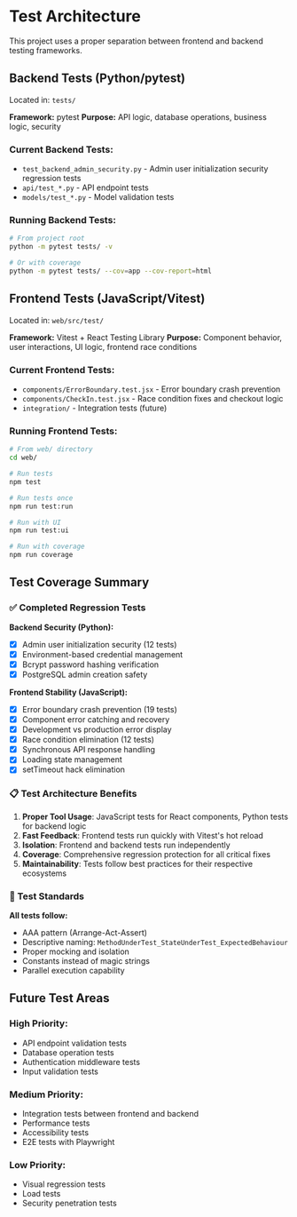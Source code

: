 # Test Architecture

This project uses a proper separation between frontend and backend testing frameworks.

## Backend Tests (Python/pytest)

Located in: `tests/`

**Framework:** pytest
**Purpose:** API logic, database operations, business logic, security

### Current Backend Tests:
- `test_backend_admin_security.py` - Admin user initialization security regression tests
- `api/test_*.py` - API endpoint tests  
- `models/test_*.py` - Model validation tests

### Running Backend Tests:
```bash
# From project root
python -m pytest tests/ -v

# Or with coverage
python -m pytest tests/ --cov=app --cov-report=html
```

## Frontend Tests (JavaScript/Vitest)

Located in: `web/src/test/`

**Framework:** Vitest + React Testing Library
**Purpose:** Component behavior, user interactions, UI logic, frontend race conditions

### Current Frontend Tests:
- `components/ErrorBoundary.test.jsx` - Error boundary crash prevention
- `components/CheckIn.test.jsx` - Race condition fixes and checkout logic
- `integration/` - Integration tests (future)

### Running Frontend Tests:
```bash
# From web/ directory
cd web/

# Run tests
npm test

# Run tests once
npm run test:run

# Run with UI
npm run test:ui

# Run with coverage
npm run coverage
```

## Test Coverage Summary

### ✅ Completed Regression Tests

**Backend Security (Python):**
- [x] Admin user initialization security (12 tests)
- [x] Environment-based credential management
- [x] Bcrypt password hashing verification
- [x] PostgreSQL admin creation safety

**Frontend Stability (JavaScript):**
- [x] Error boundary crash prevention (19 tests)
- [x] Component error catching and recovery
- [x] Development vs production error display
- [x] Race condition elimination (12 tests)
- [x] Synchronous API response handling
- [x] Loading state management
- [x] setTimeout hack elimination

### 📋 Test Architecture Benefits

1. **Proper Tool Usage**: JavaScript tests for React components, Python tests for backend logic
2. **Fast Feedback**: Frontend tests run quickly with Vitest's hot reload
3. **Isolation**: Frontend and backend tests run independently
4. **Coverage**: Comprehensive regression protection for all critical fixes
5. **Maintainability**: Tests follow best practices for their respective ecosystems

### 🎯 Test Standards

**All tests follow:**
- AAA pattern (Arrange-Act-Assert)
- Descriptive naming: `MethodUnderTest_StateUnderTest_ExpectedBehaviour`
- Proper mocking and isolation
- Constants instead of magic strings
- Parallel execution capability

## Future Test Areas

### High Priority:
- API endpoint validation tests
- Database operation tests  
- Authentication middleware tests
- Input validation tests

### Medium Priority:
- Integration tests between frontend and backend
- Performance tests
- Accessibility tests
- E2E tests with Playwright

### Low Priority:
- Visual regression tests
- Load tests
- Security penetration tests